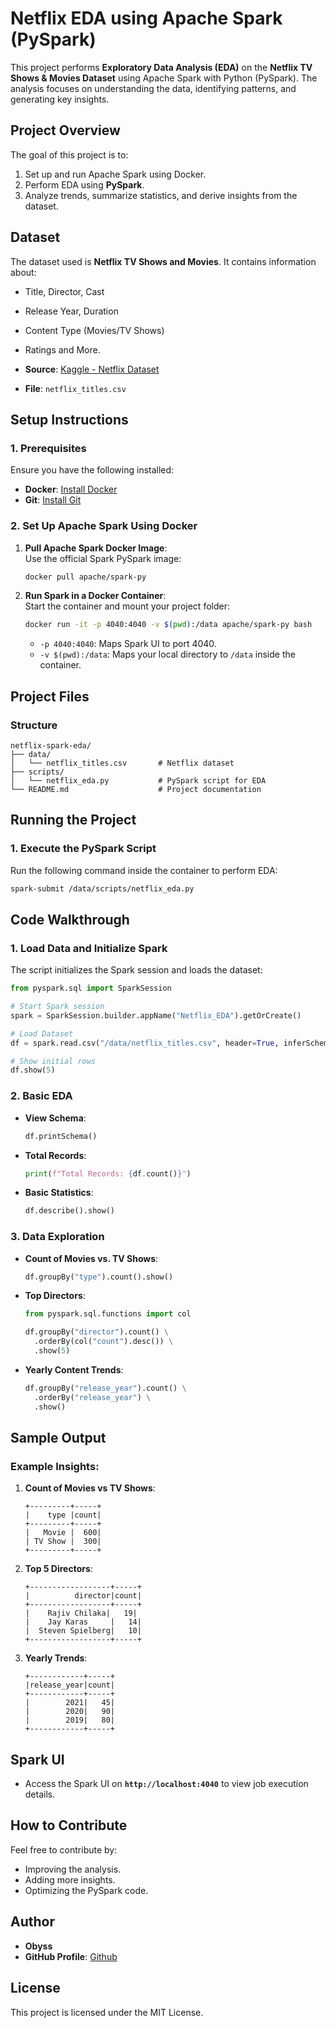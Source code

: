 # **Netflix EDA using Apache Spark (PySpark)**

This project performs **Exploratory Data Analysis (EDA)** on the **Netflix TV Shows & Movies Dataset** using Apache Spark with Python (PySpark). The analysis focuses on understanding the data, identifying patterns, and generating key insights.

## **Project Overview**

The goal of this project is to:
1. Set up and run Apache Spark using Docker.
2. Perform EDA using **PySpark**.
3. Analyze trends, summarize statistics, and derive insights from the dataset.

## **Dataset**

The dataset used is **Netflix TV Shows and Movies**. It contains information about:
- Title, Director, Cast
- Release Year, Duration
- Content Type (Movies/TV Shows)
- Ratings and More.

- **Source**: [Kaggle - Netflix Dataset](https://www.kaggle.com/datasets/shivamb/netflix-shows)  
- **File**: `netflix_titles.csv`

## **Setup Instructions**

### **1. Prerequisites**

Ensure you have the following installed:
- **Docker**: [Install Docker](https://docs.docker.com/get-docker/)
- **Git**: [Install Git](https://git-scm.com/book/en/v2/Getting-Started-Installing-Git)

### **2. Set Up Apache Spark Using Docker**

1. **Pull Apache Spark Docker Image**:  
   Use the official Spark PySpark image:
   ```bash
   docker pull apache/spark-py
   ```

2. **Run Spark in a Docker Container**:  
   Start the container and mount your project folder:
   ```bash
   docker run -it -p 4040:4040 -v $(pwd):/data apache/spark-py bash
   ```
   - `-p 4040:4040`: Maps Spark UI to port 4040.
   - `-v $(pwd):/data`: Maps your local directory to `/data` inside the container.

## **Project Files**

### **Structure**
```plaintext
netflix-spark-eda/
├── data/
│   └── netflix_titles.csv       # Netflix dataset
├── scripts/
│   └── netflix_eda.py           # PySpark script for EDA
└── README.md                    # Project documentation
```

## **Running the Project**

### **1. Execute the PySpark Script**

Run the following command inside the container to perform EDA:
```bash
spark-submit /data/scripts/netflix_eda.py
```

## **Code Walkthrough**

### **1. Load Data and Initialize Spark**
The script initializes the Spark session and loads the dataset:
```python
from pyspark.sql import SparkSession

# Start Spark session
spark = SparkSession.builder.appName("Netflix_EDA").getOrCreate()

# Load Dataset
df = spark.read.csv("/data/netflix_titles.csv", header=True, inferSchema=True)

# Show initial rows
df.show(5)
```

### **2. Basic EDA**

- **View Schema**:
   ```python
   df.printSchema()
   ```

- **Total Records**:
   ```python
   print(f"Total Records: {df.count()}")
   ```

- **Basic Statistics**:
   ```python
   df.describe().show()
   ```

### **3. Data Exploration**

- **Count of Movies vs. TV Shows**:
   ```python
   df.groupBy("type").count().show()
   ```

- **Top Directors**:
   ```python
   from pyspark.sql.functions import col

   df.groupBy("director").count() \
     .orderBy(col("count").desc()) \
     .show(5)
   ```

- **Yearly Content Trends**:
   ```python
   df.groupBy("release_year").count() \
     .orderBy("release_year") \
     .show()
   ```

## **Sample Output**

### **Example Insights**:
1. **Count of Movies vs TV Shows**:
   ```
   +---------+-----+
   |    type |count|
   +---------+-----+
   |   Movie |  600|
   | TV Show |  300|
   +---------+-----+
   ```

2. **Top 5 Directors**:
   ```
   +------------------+-----+
   |          director|count|
   +------------------+-----+
   |    Rajiv Chilaka|   19|
   |    Jay Karas     |   14|
   |  Steven Spielberg|   10|
   +------------------+-----+
   ```

3. **Yearly Trends**:
   ```
   +------------+-----+
   |release_year|count|
   +------------+-----+
   |        2021|   45|
   |        2020|   90|
   |        2019|   80|
   +------------+-----+
   ```

## **Spark UI**

- Access the Spark UI on **`http://localhost:4040`** to view job execution details.

## **How to Contribute**

Feel free to contribute by:
- Improving the analysis.
- Adding more insights.
- Optimizing the PySpark code.

## **Author**

- **Obyss**
- **GitHub Profile**: [Github](https://github.com/OpticalAbyss)

## **License**

This project is licensed under the MIT License.
